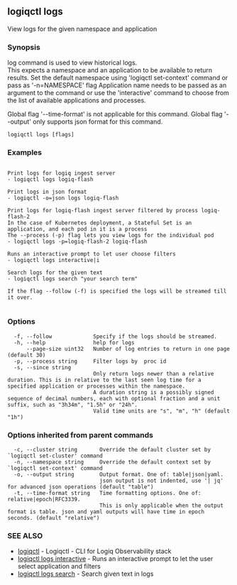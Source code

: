 ## logiqctl logs

View logs for the given namespace and application

### Synopsis


log command is used to view historical logs.  
This expects a namespace and an application to be available to return results.
Set the default namespace using 'logiqctl set-context' command or pass as '-n=NAMESPACE' flag
Application name needs to be passed as an argument to the command or use the 'interactive' 
command to choose from the list of available applications and processes.   

Global flag '--time-format' is not applicable for this command.
Global flag '--output' only supports json format for this command.

```
logiqctl logs [flags]
```

### Examples

```

Print logs for logiq ingest server
- logiqctl logs logiq-flash

Print logs in json format
- logiqctl -o=json logs logiq-flash

Print logs for logiq-flash ingest server filtered by process logiq-flash-2
In the case of Kubernetes deployment, a Stateful Set is an application, and each pod in it is a process
The --process (-p) flag lets you view logs for the individual pod
- logiqctl logs -p=logiq-flash-2 logiq-flash

Runs an interactive prompt to let user choose filters
- logiqctl logs interactive|i

Search logs for the given text
- logiqctl logs search "your search term"   

If the flag --follow (-f) is specified the logs will be streamed till it over. 


```

### Options

```
  -f, --follow             Specify if the logs should be streamed.
  -h, --help               help for logs
      --page-size uint32   Number of log entries to return in one page (default 30)
  -p, --process string     Filter logs by  proc id
  -s, --since string       
                           Only return logs newer than a relative duration. This is in relative to the last seen log time for a specified application or processes within the namespace. 
                           A duration string is a possibly signed sequence of decimal numbers, each with optional fraction and a unit suffix, such as "3h34m", "1.5h" or "24h". 
                           Valid time units are "s", "m", "h" (default "1h")
```

### Options inherited from parent commands

```
  -c, --cluster string       Override the default cluster set by `logiqctl set-cluster' command
  -n, --namespace string     Override the default context set by `logiqctl set-context' command
  -o, --output string        Output format. One of: table|json|yaml. 
                             json output is not indented, use '| jq' for advanced json operations (default "table")
  -t, --time-format string   Time formatting options. One of: relative|epoch|RFC3339. 
                             This is only applicable when the output format is table. json and yaml outputs will have time in epoch seconds. (default "relative")
```

### SEE ALSO

* [logiqctl](logiqctl.md)	 - Logiqctl - CLI for Logiq Observability stack
* [logiqctl logs interactive](logiqctl_logs_interactive.md)	 - Runs an interactive prompt to let the user select application and filters
* [logiqctl logs search](logiqctl_logs_search.md)	 - Search given text in logs

